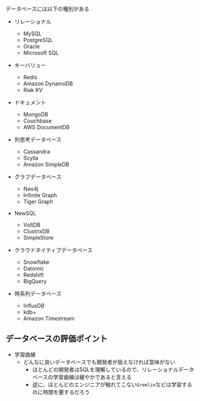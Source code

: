 


データベースには以下の種別がある



- リレーショナル
    - MySQL
    - PostgreSQL
    - Oracle
    - Microsoft SQL

- キーバリュー
    - Redis
    - Amazon DynamoDB
    - Riak KV

- ドキュメント
    - MongoDB
    - Couchbase
    - AWS DocumentDB

- 列思考データベース
    - Cassandra
    - Scylla
    - Amazon SimpleDB

- グラフデータベース
    - Neo4j
    - Infinite Graph
    - Tiger Graph

- NewSQL
    - VoltDB
    - ClustrixDB
    - SimpleStore

- クラウドネイティブデータベース
    - Snowflake
    - Datomic
    - Redshift
    - BigQuery

- 時系列データベース
    - InfluxDB
    - kdb+
    - Amazon Timestream


## データベースの評価ポイント

- 学習曲線
    - どんなに良いデータベースでも開発者が扱えなければ意味がない
        - ほとんどの開発者はSQLを理解しているので、リレーショナルデータベースの学習曲線は緩やかであると言える
        - 逆に、ほとんどのエンジニアが触れてこない`Gremlin`などは学習するのに時間を要するだろう







